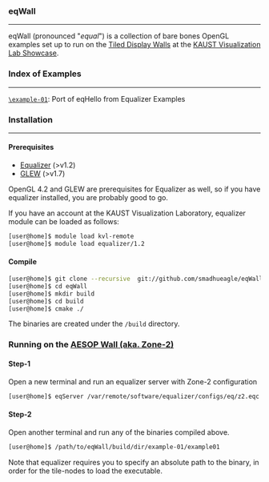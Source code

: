 ### eqWall
___

eqWall (pronounced "_equal_") is a collection of bare bones OpenGL examples set up to run on the [Tiled Display Walls](http://kvl.kaust.edu.sa/Pages/Showcase.aspx) at 
the [KAUST Visualization Lab Showcase](http://kvl.kaust.edu.sa/Pages/Home.aspx).


### Index of Examples
___
[`\example-01`](https://github.com/smadhueagle/eqWall/tree/master/example-01): Port of eqHello from Equalizer Examples


### Installation
___
#### Prerequisites
* [Equalizer](https://github.com/Eyescale/Equalizer) (>v1.2)
* [GLEW](http://glew.sourceforge.net/) (>v1.7)

OpenGL 4.2 and GLEW are prerequisites for Equalizer as well, so if you have equalizer installed, you are probably good to go.

If you have an account at the KAUST Visualization Laboratory, equalizer module can be loaded as follows:
```bash
[user@home]$ module load kvl-remote
[user@home]$ module load equalizer/1.2
```

#### Compile 
```bash
[user@home]$ git clone --recursive  git://github.com/smadhueagle/eqWall.git
[user@home]$ cd eqWall
[user@home]$ mkdir build
[user@home]$ cd build
[user@home]$ cmake ./
```
The binaries are created under the `/build` directory.

### Running on the [AESOP Wall (aka. Zone-2)](http://kvl.kaust.edu.sa/Pages/Showcase.aspx) 

#### Step-1
Open a new terminal and run an equalizer server with Zone-2 configuration

```bash
[user@home]$ eqServer /var/remote/software/equalizer/configs/eq/z2.eqc

```

#### Step-2
Open another terminal and run any of the binaries compiled above.

```bash
[user@home]$ /path/to/eqWall/build/dir/example-01/example01

```
Note that equalizer requires you to specify an absolute path to the binary, in order for the tile-nodes to load the executable.
